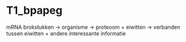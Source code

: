 # T1_bpapeg
mRNA brokstukken -> organisme -> proteoom + eiwitten -> verbanden tussen eiwitten + andere interessante informatie
